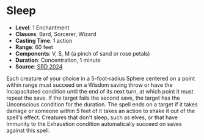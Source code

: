 # Sleep

- **Level**: 1 Enchantment
- **Classes**: Bard, Sorcerer, Wizard
- **Casting Time**: 1 action
- **Range**: 60 feet
- **Components**: V, S, M (a pinch of sand or rose petals)
- **Duration**: Concentration, 1 minute
- **Source**: [SRD 2024](../../../srds/SRD_2024.pdf)

Each creature of your choice in a 5-foot-radius Sphere centered on a point within range must succeed on a Wisdom saving throw or have the Incapacitated condition until the end of its next turn, at which point it must repeat the save. If the target fails the second save, the target has the Unconscious condition for the duration. The spell ends on a target if it takes damage or someone within 5 feet of it takes an action to shake it out of the spell's effect. Creatures that don't sleep, such as elves, or that have Immunity to the Exhaustion condition automatically succeed on saves against this spell.


